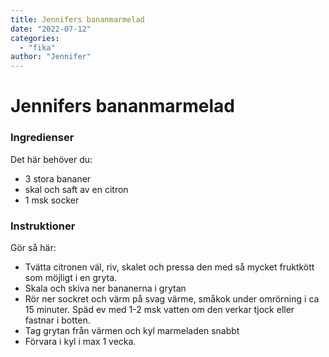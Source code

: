 ```yaml
---
title: Jennifers bananmarmelad
date: "2022-07-12"
categories:
  - "fika"
author: "Jennifer"
---
```


# Jennifers bananmarmelad

### Ingredienser

Det här behöver du:

- 3 stora bananer
- skal och saft av en citron
- 1 msk socker

### Instruktioner

Gör så här:

- Tvätta citronen väl, riv, skalet och pressa den med så mycket fruktkött som möjligt i en gryta.
- Skala och skiva ner bananerna i grytan
- Rör ner sockret och värm på svag värme, småkok under omrörning i ca 15 minuter. Späd ev med 1-2 msk vatten om den verkar tjock eller fastnar i botten.
- Tag grytan från värmen och kyl marmeladen snabbt
- Förvara i kyl i max 1 vecka.
